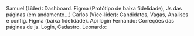 Samuel (Líder): Dashboard. Figma (Protótipo de baixa fidelidade), Js das páginas (em andamento...)
Carlos (Vice-líder): Candidatos, Vagas, Analises e config. Figma (baixa fidelidade). Api login
Fernando: Correções das páginas de js. Login, Cadastro.
Leonardo: 
